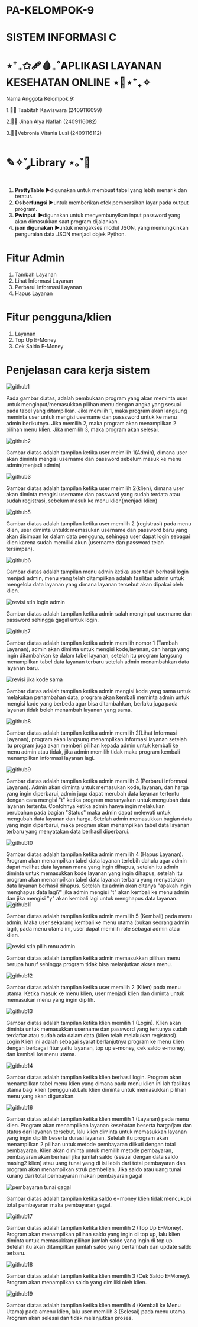 # PA-KELOMPOK-9

# SISTEM INFORMASI C

# ⋆⁺₊✩🩹🩸₊˚APLIKASI LAYANAN KESEHATAN ONLINE ⋆💉⋆⁺₊✧ 

Nama Anggota Kelompok 9:

1.👩‍💻 Tsabitah Kawiswara     (2409116099)

2.👩‍💻 Jihan Alya Naflah      (2409116082)

3.👩‍💻Vebronia Vitania Lusi  (2409116112)


# ✎✧˚ ༘Library  ⋆｡˚📝
 1. **PrettyTable**     ▶️digunakan untuk membuat tabel yang lebih menarik dan teratur. 
 2. **Os berfungsi**    ▶️untuk memberikan efek pembersihan layar pada output program. 
 3. **Pwinput**         ▶️digunakan untuk menyembunyikan input password yang akan dimasukkan saat program dijalankan. 
 4. **json digunakan**  ▶️untuk mengakses modul JSON, yang memungkinkan penguraian data JSON menjadi objek Python.

# Fitur Admin
1. Tambah Layanan
2. Lihat Informasi Layanan
3. Perbarui Informasi Layanan
4. Hapus Layanan

# Fitur pengguna/klien
1. Layanan
2. Top Up E-Money
3. Cek Saldo E-Money


# Penjelasan cara kerja sistem

![github1](https://github.com/user-attachments/assets/022ecce5-3ab9-4cb9-800d-2c34f837bca9)

Pada gambar diatas, adalah pembukaan program yang akan meminta user untuk menginput/memasukkan pilihan menu dengan angka yang sesuai pada tabel yang ditampilkan. Jika memilih 1, maka program akan langsung meminta user untuk mengisi username dan passsword untuk ke menu admin berikutnya. Jika memilih 2, maka program akan menampilkan 2 pilihan menu klien. Jika memilih 3, maka program akan selesai.

![github2](https://github.com/user-attachments/assets/036c0d54-fa29-420b-877e-9707d908a78b)

Gambar diatas adalah tampilan ketika user meimilih 1(Admin), dimana user akan diminta mengisi username dan password sebelum masuk ke menu admin(menjadi admin)


![github3](https://github.com/user-attachments/assets/e33aacab-aef1-48ff-aedc-277733658b6d)

Gambar diatas adalah tampilan ketika user meimilih 2(klien), dimana user akan diminta mengisi username dan password yang sudah terdata atau sudah registrasi, sebelum masuk ke menu klien(menjadi klien)

![github5](https://github.com/user-attachments/assets/9eb5ac79-38f6-4054-98ff-c3d68812f0a9)

Gambar diatas adalah tampilan ketika user memilih 2 (registrasi) pada menu klien, user diminta untukk memasukan username dan password baru yang akan disimpan ke dalam data pengguna, sehingga user dapat login sebagai klien karena sudah memiliki akun (username dan password telah tersimpan).

![github6](https://github.com/user-attachments/assets/bf7d2d4a-c6fe-4531-8ebc-770e2be2a385)

Gambar diatas adalah tampilan menu admin ketika user telah berhasil login menjadi admin, menu yang telah ditampilkan adalah fasilitas admin untuk mengelola data layanan yang dimana layanan tersebut akan dipakai oleh klien. 

![revisi stlh login admin](https://github.com/user-attachments/assets/f1855a81-e0a2-42be-ba41-dbc714b06d3c)

Gambar diatas adalah tampilan ketika admin salah menginput username dan password sehingga gagal untuk login.

![github7](https://github.com/user-attachments/assets/19f10372-dbb6-4bfc-85af-8be8baf89eff)

Gambar diatas adalah tampilan ketika admin memilih nomor 1 (Tambah Layanan), admin akan diminta untuk mengisi kode,layanan, dan harga yang ingin ditambahkan ke dalam tabel layanan, setelah itu program langsung menampilkan tabel data layanan terbaru setelah admin menambahkan data layanan baru.

![revisi jika kode sama](https://github.com/user-attachments/assets/4ef1f098-245a-44ac-b128-62b8a64371cb)

Gambar diatas adalah tampilan ketika admin mengisi kode yang sama untuk melakukan penambahan data, program akan kembali meminta admin untuk mengisi kode yang berbeda agar bisa ditambahkan, berlaku juga pada layanan tidak boleh menambah layanan yang sama.

![github8](https://github.com/user-attachments/assets/438d1b77-9813-4c78-b1fd-630d7f92261c)

Gambar diatas adalah tampilan ketika admin memilih 2(Lihat Informasi Layanan), program akan langsung menampilkan informasi layanan setelah itu program juga akan memberi pilihan kepada admin untuk kembali ke menu admin atau tidak, jika admin memilih tidak maka program kembali menampilkan informasi layanan lagi.

![github9](https://github.com/user-attachments/assets/d649a1e6-a5a2-4e3a-a0db-742219131eef)

Gambar diatas adalah tampilan ketika admin memilih 3 (Perbarui Informasi Layanan). Admin akan diminta untuk memasukan kode, layanan, dan harga yang ingin diperbarui, admin juga dapat merubah data layanan tertentu dengan cara mengisi "t" ketika program menanyakan untuk mengubah data layanan tertentu. Contohnya ketika admin hanya ingin melakukan perubahan pada bagian "Status" maka admin dapat melewati untuk mengubah data layanan dan harga. Setelah admin memasukkan bagian data yang ingin diperbarui, maka program akan menampilkan tabel data layanan terbaru yang menyatakan data berhasil diperbarui.


![github10](https://github.com/user-attachments/assets/4152fbfe-2121-499f-9064-395ec70aa21c)

Gambar diatas adalah tampilan ketika admin memilih 4 (Hapus Layanan). Program akan menampilkan tabel data layanan terlebih dahulu agar admin dapat melihat data layanan mana yang ingin dihapus, setelah itu admin diminta untuk memasukkan kode layanan yang ingin dihapus, setelah itu program akan menampilkan tabel data layanan terbaru yang menyatakan data layanan berhasil dihapus. Setelah itu admin akan ditanya "apakah ingin menghapus data lagi?" jika admin mengisi "t" akan kembali ke menu admin dan jika mengisi "y" akan kembali lagi untuk menghapus data layanan.
![github11](https://github.com/user-attachments/assets/6f14b6ab-8d07-4f7c-a975-a80cdb0f456e)

Gambar diatas adalah tampilan ketika admin memilih 5 (Kembali) pada menu admin. Maka user sekarang kembali ke menu utama (bukan seorang admin lagi), pada menu utama ini, user dapat memilih role sebagai admin atau klien. 

![revisi stlh pilih mnu admin](https://github.com/user-attachments/assets/c0d60d15-3ac0-4b28-a7a5-02747d61c0fd)

Gambar diatas adalah tampilan ketika admin memasukkan pilihan menu berupa huruf sehingga program tidak bisa melanjutkan akses menu.

![github12](https://github.com/user-attachments/assets/72e21f27-6bf3-4dfe-9e6b-27677621ac1b)

Gambar diatas adalah tampilan ketika user memilih 2 (Klien) pada menu utama. Ketika masuk ke menu klien, user menjadi klien dan diminta untuk memasukan menu yang ingin dipilih.

![github13](https://github.com/user-attachments/assets/5b3a1800-9ed7-499d-9e86-a111ea3a76ea)

Gambar diatas adalah tampilan ketika klien memilih 1 (Login). Klien akan diminta untuk memasukkan username dan password yang tentunya sudah terdaftar atau sudah ada dalam data (klien telah melakukan registrasi). Login Klien ini adalah sebagai syarat berlanjutnya program ke menu klien dengan berbagai fitur yaitu layanan, top up e-money, cek saldo e-money, dan kembali ke menu utama.

![github14](https://github.com/user-attachments/assets/73d85a55-3334-4608-8402-22d431ecd135)

Gambar diatas adalah tampilan ketika klien berhasil login. Program akan menampilkan tabel menu klien yang dimana pada menu klien ini lah fasilitas utama bagi klien (pengguna).Lalu klien diminta untuk memasukkan pilihan menu yang akan digunakan.

![github16](https://github.com/user-attachments/assets/594a0a3c-702b-4d17-b4c2-348c5fd04ef6)

Gambar diatas adalah tampilan ketika klien memilih 1 (Layanan) pada menu klien. Program akan menampilkan layanan kesehatan beserta harga/jam dan status dari layanan tersebut, lalu klien diminta untuk memasukkan layanan yang ingin dipilih beserta durasi layanan. Setelah itu program akan menampilkan 2 pilihan untuk metode pembayaran diikuti dengan total pembayaran. Klien akan diminta untuk memilih metode pembayaran, pembayaran akan berhasil jika jumlah saldo (sesuai dengan data saldo masing2 klien) atau uang tunai yang di isi lebih dari total pembayaran dan program akan menampilkan struk pembelian. Jika saldo atau uang tunai kurang dari total pembayaran makan pembayaran gagal

![pembayaran tunai gagal](https://github.com/user-attachments/assets/d0e4d1e2-a22b-4434-9a50-a8c42600294e)

Gambar diatas adalah tampilan ketika saldo e=money klien tidak mencukupi total pembayaran maka pembayaran gagal.


![github17](https://github.com/user-attachments/assets/4457cbe6-124a-44a2-9643-ad7d167a0ef6)

Gambar diatas adalah tampilan ketika klien memilih 2 (Top Up E-Money). Program akan menampilkan pilihan saldo yang ingin di top up, lalu klien diminta untuk memasukkan pilihan jumlah saldo yang ingin di top up. Setelah itu akan ditampilkan jumlah saldo yang bertambah dan update saldo terbaru.

![github18](https://github.com/user-attachments/assets/e912ac94-00a7-42a6-ba59-f6ca1bdd3751)

Gambar diatas adalah tampilan ketika klien memilih 3 (Cek Saldo E-Money). Program akan menampilkan saldo yang dimiliki oleh klien.

![github19](https://github.com/user-attachments/assets/b1d2d6a6-ef77-4188-8425-a4e6b9e9bb4c)

Gambar diatas adalah tampilan ketika klien memilih 4 (Kembali ke Menu Utama) pada amenu klien, lalu user memilih 3 (Selesai) pada menu utama. Program akan selesai dan tidak melanjutkan proses.
